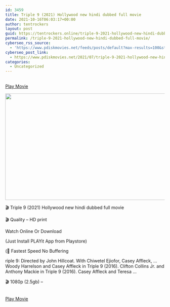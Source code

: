 ```yaml
---
id: 3459
title: Triple 9 (2021) Hollywood new hindi dubbed full movie
date: 2021-10-16T06:03:17+00:00
author: tentrockers
layout: post
guid: https://tentrockers.online/triple-9-2021-hollywood-new-hindi-dubbed-full-movie/
permalink: /triple-9-2021-hollywood-new-hindi-dubbed-full-movie/
cyberseo_rss_source:
  - 'https://www.pdiskmovies.net/feeds/posts/default?max-results=100&start-index=1201'
cyberseo_post_link:
  - https://www.pdiskmovies.net/2021/07/triple-9-2021-hollywood-new-hindi.html
categories:
  - Uncategorized
---
```

<a href="https://kuklink.com/1/bnYyZ2NoMDAwb2Yz" onclick="window.open('https://kuklink.com/1/bnYyZ2NoMDAwb2Yz','popup','width=600,height=600'); return false;" target="popup" rel="noopener"><br /> Play Movie<br /> </a>

<div class="separator">
  <a href="https://www.pdiskmovies.net/2021/07/j" target><img loading="lazy" border="0" data-original-height="630" data-original-width="1200" height="336" src="https://1.bp.blogspot.com/-_v55qADj_is/YO3Enxl16KI/AAAAAAAAY38/eJBC9F8VyYIOmxGmaLsF98YjKEZjy1yXQCLcBGAsYHQ/w640-h336/IMG_20210713_214813_367.jpg" width="640" /></a>
</div>

🎬 Triple 9 (2021) Hollywood new hindi dubbed full movie

🎬 Quality &#8211; HD print

Watch Online Or Download&nbsp;

(Just Install PLAYit App from Playstore)

(🚀 Fastest Speed No Buffering

<span face="arial, sans-serif">riple 9</span><span face="arial, sans-serif">: Directed by John Hillcoat. With Chiwetel Ejiofor, Casey Affleck, &#8230; Woody Harrelson and Casey Affleck in&nbsp;</span><span face="arial, sans-serif">Triple 9</span><span face="arial, sans-serif">&nbsp;(2016). Clifton Collins Jr. and Anthony Mackie in&nbsp;</span><span face="arial, sans-serif">Triple 9</span><span face="arial, sans-serif">&nbsp;(2016). Casey Affleck and Teresa &#8230;</span>

🎬 1080p (2.5gb) &#8211;&nbsp;

<a href="https://kuklink.com/1/bnYyZ2NoMDAwb2Yz" onclick="window.open('https://kuklink.com/1/bnYyZ2NoMDAwb2Yz','popup','width=600,height=600'); return false;" target="popup" rel="noopener"><br /> Play Movie<br /> </a>